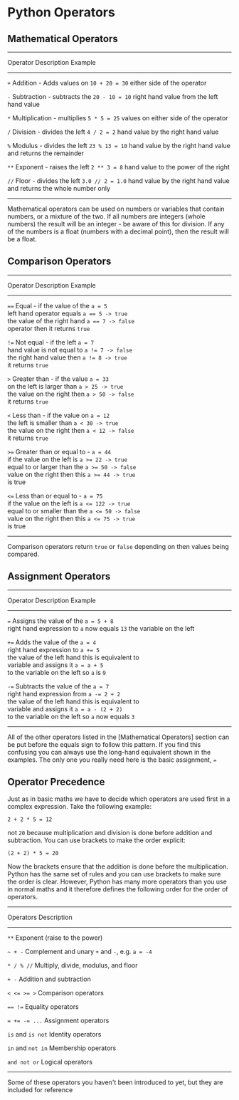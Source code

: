 # Python Operators

## Mathematical Operators

-----------------------------------------------------------
Operator  Description                  Example
--------  ---------------------------  --------------------
`+`       Addition - Adds values on    `10 + 20 = 30`
          either side of the operator

`-`       Subtraction - subtracts the  `20 - 10 = 10`
          right hand value from the
          left hand value

`*`       Multiplication - multiplies  `5 * 5 = 25`
          values on either side of
          the operator

`/`       Division - divides the left  `4 / 2 = 2`
          hand value by the right
          hand value

`%`       Modulus - divides the left   `23 % 13 = 10`
          hand value by the right
          hand value and returns the
          remainder

`**`      Exponent - raises the left   `2 ** 3 = 8`
          hand value to the power of
          the right

`//`      Floor - divides the left     `3.0 // 2 = 1.0`
          hand value by the right
          hand value and returns
          the whole number only

-------------------------------------------------------------

Mathematical operators can be used on numbers or variables that contain numbers, or a mixture of the two.  If all numbers are integers (whole numbers) the result will be an integer - be aware of this for division.  If any of the numbers is a float (numbers with a decimal point), then the result will be a float.

## Comparison Operators

-----------------------------------------------------------
Operator  Description                  Example
--------  ---------------------------  --------------------
`==`      Equal - if the value of the  `a = 5` \
          left hand operator equals    `a == 5 -> true` \
          the value of the right hand  `a == 7 -> false` \
          operator then it returns
          `true`

`!=`      Not equal - if the left      `a = 7` \
          hand value is not equal to   `a != 7 -> false` \
          the right hand value then    `a != 8 -> true` \
          it returns `true`

`>`        Greater than - if the value  `a = 33` \
          on the left is larger than   `a > 25 -> true` \
          the value on the right then  `a > 50 -> false` \
          it returns `true`

`<`       Less than - if the value on  `a = 12` \
          the left is smaller than     ` a < 30 -> true ` \
          the value on the right then  ` a < 12 -> false ` \
          it returns `true`

`>=`      Greater than or equal to -   `a = 44` \
          if the value on the left is  `a >= 22 -> true` \
          equal to or larger than the  `a >= 50 -> false` \
          value on the right then this `a >= 44 -> true` \
          is true

`<=`      Less than or equal to -      `a = 75` \
          if the value on the left is  `a <= 122 -> true` \
          equal to or smaller than the `a <= 50 -> false` \
          value on the right then this `a <= 75 -> true` \
          is true

---------------------------------------------------------------

Comparison operators return `true` or `false` depending on then values being
compared. 

## Assignment Operators

-----------------------------------------------------------
Operator  Description                  Example
--------  ---------------------------  --------------------
`=`       Assigns the value of the     `a = 5 + 8` \
          right hand expression to     `a` now equals `13`
          the variable on the left

`+=`      Adds the value of the        `a = 4` \
          right hand expression to     `a += 5` \
          the value of the left hand   this is equivalent to \
          variable and assigns it      `a = a + 5` \
          to the variable on the left  so `a` is `9`

`-=`      Subtracts the value of the   `a = 7` \
          right hand expression from   `a -= 2 + 2` \
          the value of the left hand   this is equivalent to \
          variable and assigns it      `a = a - (2 + 2)` \
          to the variable on the left  so `a` now equals `3`

------------------------------------------------------------

All of the other operators listed in the [Mathematical Operators] section
can be put before the equals sign to follow this pattern.  If you find this
confusing you can always use the long-hand equivalent shown in the
examples.  The only one you really need here is the basic assignment, `=`

## Operator Precedence

Just as in basic maths we have to decide which operators are used first in
a complex expression.  Take the following example:

    2 + 2 * 5 = 12

not `20` because multiplication and division is done before addition
and subtraction. You can use brackets to make the order explicit:

    (2 + 2) * 5 = 20

Now the brackets ensure that the addition is done
before the multiplication.  Python has the same set of rules and you can use
brackets to make sure the order is clear.  However, Python has many more
operators than you use in normal maths and it therefore defines the
following order for the order of operators.

----------------------------------------------------------------------------
Operators         Description
----------------  ----------------------------------------------------------
`**`              Exponent (raise to the power)

`~ + -`           Complement and unary `+` and `-`, e.g. `a = -4`

`* / % //`        Multiply, divide, modulus, and floor

`+ -`             Addition and subtraction

`< <= >= >`       Comparison operators

`== !=`           Equality operators

`= += -= ...`     Assignment operators

`is` and `is not` Identity operators

`in` and `not in` Membership operators

`and not or`      Logical operators

----------------------------------------------------------------------------

Some of these operators you haven't been introduced to yet, but they are
included for reference

